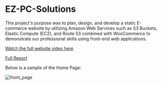 # EZ-PC-Solutions

This project's purpose was to plan, design, and develop a static E-commerce website by utilizing Amazon Web Services such as S3 Buckets, Elastic Compute (EC2), and Route 53 combined with WooCommerce to demonstrate our professional skills using front-end web applications.

[Watch the full website video here](https://drive.google.com/file/d/1ZEQQYSzIPU4Q4W7sPosTWn3af_gsaH5H/view?usp=sharing)

[Full Report](EZPC_Solutions_Business_Plan.pdf)

Below is a sample of the Home Page:

![front_page](https://github.com/user-attachments/assets/2e8b3674-30f9-475e-a54f-052bd5e7b54a)
